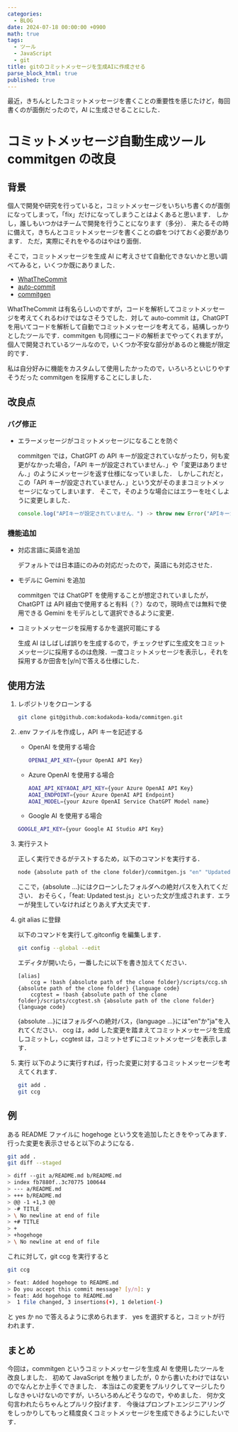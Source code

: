 ```yaml
---
categories:
  - BLOG
date: 2024-07-18 00:00:00 +0900
math: true
tags:
  - ツール
  - JavaScript
  - git
title: gitのコミットメッセージを生成AIに作成させる
parse_block_html: true
published: true
---
```


最近，きちんとしたコミットメッセージを書くことの重要性を感じたけど，毎回書くのが面倒だったので，AI に生成させることにした．

# コミットメッセージ自動生成ツール commitgen の改良

## 背景

個人で開発や研究を行っていると，コミットメッセージをいちいち書くのが面倒になってしまって，「fix」だけになってしまうことはよくあると思います．
しかし，誰しもいつかはチームで開発を行うことになります（多分）．
来たるその時に備えて，きちんとコミットメッセージを書くことの癖をつけておく必要があります．
ただ，実際にそれをやるのはやはり面倒．

そこで，コミットメッセージを生成 AI に考えさせて自動化できないかと思い調べてみると，いくつか既にありました．

- [WhatTheCommit](https://whatthecommit.com/)
- [auto-commit](https://github.com/m1guelpf/auto-commit/)
- [commitgen](https://github.com/shyamagu/commitgen)

WhatTheCommit は有名らしいのですが，コードを解析してコミットメッセージを考えてくれるわけではなさそうでした．対して auto-commit は，ChatGPT を用いてコードを解析して自動でコミットメッセージを考えてる，結構しっかりとしたツールです．commitgen も同様にコードの解析までやってくれますが，個人で開発されているツールなので，いくつか不安な部分があるのと機能が限定的です．

私は自分好みに機能をカスタムして使用したかったので，いろいろといじりやすそうだった commitgen を採用することにしました．

## 改良点

### バグ修正

- エラーメッセージがコミットメッセージになることを防ぐ

  commitgen では，ChatGPT の API キーが設定されていながったり，何も変更がなかった場合，「API キーが設定されていません．」や「変更はありません．」のようにメッセージを返す仕様になっていました．
  しかしこれだと，この「API キーが設定されていません．」という文がそのままコミットメッセージになってしまいます．
  そこで，そのような場合にはエラーを吐くしように変更しました．

  ```javascript
  console.log("APIキーが設定されていません．") -> throw new Error("APIキーが設定されていません．")
  ```

### 機能追加

- 対応言語に英語を追加

  デフォルトでは日本語にのみの対応だったので，英語にも対応させた．

- モデルに Gemini を追加

  commitgen では ChatGPT を使用することが想定されていましたが，ChatGPT は API 経由で使用すると有料（？）なので，現時点では無料で使用できる Gemini をモデルとして選択できるように変更．

- コミットメッセージを採用するかを選択可能にする

  生成 AI はしばしば誤りを生成するので，チェックせずに生成文をコミットメッセージに採用するのは危険．一度コミットメッセージを表示し，それを採用するか田舎を[y/n]で答える仕様にした．

## 使用方法

1. レポジトリをクローンする

   ```bash
   git clone git@github.com:kodakoda-koda/commitgen.git
   ```

2. .env ファイルを作成し，API キーを記述する

   - OpenAI を使用する場合
     ```bash
     OPENAI_API_KEY={your OpenAI API Key}
     ```
   - Azure OpenAI を使用する場合
     ```bash
     AOAI_API_KEYAOAI_API_KEY={your Azure OpenAI API Key}
     AOAI_ENDPOINT={your Azure OpenAI API Endpoint}
     AOAI_MODEL={your Azure OpenAI Service ChatGPT Model name}
     ```
   - Google AI を使用する場合

   ```bash
   GOOGLE_API_KEY={your Google AI Studio API Key}
   ```

3. 実行テスト

   正しく実行できるがテストするため，以下のコマンドを実行する．

   ```bash
   node {absolute path of the clone folder}/commitgen.js "en" "Updated test.js".
   ```

   ここで，{absolute ...}にはクローンしたフォルダへの絶対パスを入れてください．
   おそらく，「feat: Updated test.js」といった文が生成されます．エラーが発生していなければとりあえず大丈夫です．

4. git alias に登録

   以下のコマンドを実行して.gitconfig を編集します．

   ```bash
   git config --global --edit
   ```

   エディタが開いたら，一番したに以下を書き加えてください．

   ```
   [alias]
       ccg = !bash {absolute path of the clone folder}/scripts/ccg.sh {absolute path of the clone folder} {language code}
       ccgtest = !bash {absolute path of the clone folder}/scripts/ccgtest.sh {absolute path of the clone folder} {language code}
   ```

   {absolute ...}にはフォルダへの絶対パス，{language ...}には"en"か"ja"を入れてください．
   ccg は，add した変更を踏まえてコミットメッセージを生成しコミットし，ccgtest は，コミットせずにコミットメッセージを表示します．

5. 実行
   以下のように実行すれば，行った変更に対するコミットメッセージを考えてくれます．
   ```bash
   git add .
   git ccg
   ```

## 例

ある README ファイルに hogehoge という文を追加したときをやってみます．
行った変更を表示させると以下のようになる．

```bash
git add .
git diff --staged

> diff --git a/README.md b/README.md
> index fb7880f..3c70775 100644
> --- a/README.md
> +++ b/README.md
> @@ -1 +1,3 @@
> -# TITLE
> \ No newline at end of file
> +# TITLE
> +
> +hogehoge
> \ No newline at end of file
```

これに対して，git ccg を実行すると

```bash
git ccg

> feat: Added hogehoge to README.md
> Do you accept this commit message? [y/n]: y
> feat: Add hogehoge to README.md
>  1 file changed, 3 insertions(+), 1 deletion(-)
```

と yes か no で答えるように求められます．
yes を選択すると，コミットが行われます．

## まとめ

今回は，commitgen というコミットメッセージを生成 AI を使用したツールを改良しました．
初めて JavaScript を触りましたが，0 から書いたわけではないのでなんとか上手くできました．
本当はこの変更をプルリクしてマージしたりしなきゃいけないのですが，いろいろめんどそうなので，やめました．
何か文句言われたらちゃんとプルリク投げます．
今後はプロンプトエンジニアリングをしっかりしてもっと精度良くコミットメッセージを生成できるようにしたいです．
